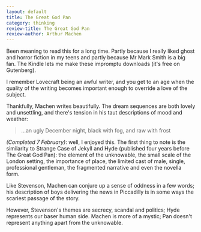 ```yaml
---
layout: default
title: The Great God Pan
category: thinking
review-title: The Great God Pan
review-author: Arthur Machen
---
```


Been meaning to read this for a long time. Partly because I really liked ghost and horror fiction in my teens and partly because Mr Mark Smith is a big fan. The Kindle lets me make these impromptu downloads (it's free on Gutenberg).

I remember Lovecraft being an awful writer, and you get to an age when the quality of the writing becomes important enough to override a love of the subject.

Thankfully, Machen writes beautifully. The dream sequences are both lovely and unsettling, and there's tension in his taut descriptions of mood and weather:


> …an ugly December night, black with fog, and raw with frost


_(Completed 7 February)_: well, I enjoyed this. The first thing to note is the similarity to Strange Case of Jekyll and Hyde (published four years before The Great God Pan): the element of the unknowable, the small scale of the London setting, the importance of place, the limited cast of male, single, professional gentleman, the fragmented narrative and even the novella form.

Like Stevenson, Machen can conjure up a sense of oddness in a few words; his description of boys delivering the news in Piccadilly is in some ways the scariest passage of the story.

However, Stevenson's themes are secrecy, scandal and politics; Hyde represents our baser human side. Machen is more of a mystic; Pan doesn't represent anything apart from the unknowable.
